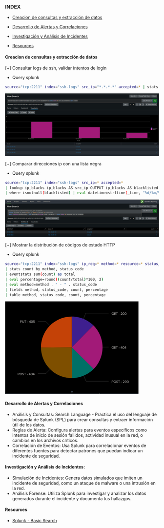 ### INDEX

- [Creacion de consultas y extracción de datos](#creacion-de-consultas-y-extracción-de-datos)
- [Desarrollo de Alertas y Correlaciones](#desarrollo-de-alertas-y-correlaciones)
- [Investigación y Análisis de Incidentes](#investigación-y-análisis-de-incidentes)

- [Resources](#resources)

#### Creacion de consultas y extracción de datos

[+] Consultar logs de ssh, validar intentos de login

+ Query splunk
~~~bash
source="tcp:2211" index="ssh-logs" src_ip="*.*.*.*" accepted=* | stats count by src_ip,accepted | sort -count
~~~

![img](../resources/splunk1.png)

[+] Comparar direcciones ip con una lista negra

+ Query splunk
~~~bash
source="tcp:2211" index="ssh-logs" src_ip=* accepted=*
| lookup ip_blacks ip_blacks AS src_ip OUTPUT ip_blacks AS blacklisted
| where isnotnull(blacklisted) | eval datetime=strftime(_time, "%d/%m/%Y") | stats count by datetime, src_ip, accepted
~~~

![img](../resources/splunk2.png)

[+] Mostrar la distribución de códigos de estado HTTP

+ Query splunk
~~~bash
source="tcp:2211" index="ssh-logs" ip_req=* method=* resource=* status_code=*
| stats count by method, status_code
| eventstats sum(count) as total
| eval percentage=round((count/total)*100, 2)
| eval method=method . " - " . status_code
| fields method, status_code, count, percentage
| table method, status_code, count, percentage
~~~

![img](../resources/splunk3.png)

#### Desarrollo de Alertas y Correlaciones

+ Análisis y Consultas: Search Language - Practica el uso del lenguaje de búsqueda de Splunk (SPL) para crear consultas y extraer información útil de los datos.
+ Reglas de Alerta: Configura alertas para eventos específicos como intentos de inicio de sesión fallidos, actividad inusual en la red, o cambios en los archivos críticos.
+ Correlación de Eventos: Usa Splunk para correlacionar eventos de diferentes fuentes para detectar patrones que puedan indicar un incidente de seguridad.

#### Investigación y Análisis de Incidentes:

+ Simulación de Incidentes: Genera datos simulados que imiten un incidente de seguridad, como un ataque de malware o una intrusión en la red.
+ Análisis Forense: Utiliza Splunk para investigar y analizar los datos generados durante el incidente y documenta tus hallazgos.

#### Resources

+ [Splunk - Basic Search](https://www.tutorialspoint.com/splunk/splunk_basic_searching.htm)